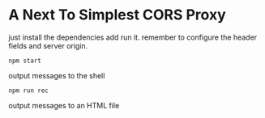 # A Next To Simplest CORS Proxy
just install the dependencies add run it.
remember to configure the header fields and server origin.
```shell
npm start
```
output messages to the shell
```shell
npm run rec
```
output messages to an HTML file
